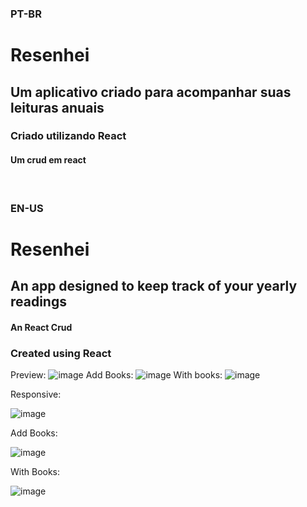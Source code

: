 
<h3>PT-BR</h3>
<h1>Resenhei</h1>
<h2>Um aplicativo criado para acompanhar suas leituras anuais</h2>
<h3>Criado utilizando React</h3>
<h4>Um crud em react</h4>
<br>

<h3>EN-US</h3>
<h1>Resenhei</h1>
<h2>An app designed to keep track of your yearly readings</h2>
<h4>An React Crud</h4>
<h3>Created using React</h3>

Preview:
![image](https://user-images.githubusercontent.com/82097583/220138511-b3009701-85be-4c02-9439-48dc76cdd794.png)
Add Books:
![image](https://user-images.githubusercontent.com/82097583/220138583-5f2db233-4a70-4675-a1d2-91775d076560.png)
With books:
![image](https://user-images.githubusercontent.com/82097583/220138888-39d77106-191b-44e8-a3a0-5db308e3bab2.png)

Responsive:

![image](https://user-images.githubusercontent.com/82097583/220139453-e65ff54b-87f5-4fff-aa56-f35e1d23d612.png)


Add Books:

![image](https://user-images.githubusercontent.com/82097583/220139491-4ea79401-42db-4dfe-93b4-2ab394b08ee1.png)

With Books:

![image](https://user-images.githubusercontent.com/82097583/220139671-26e5bc3e-d168-4bf4-b421-4e76cc21c050.png)


